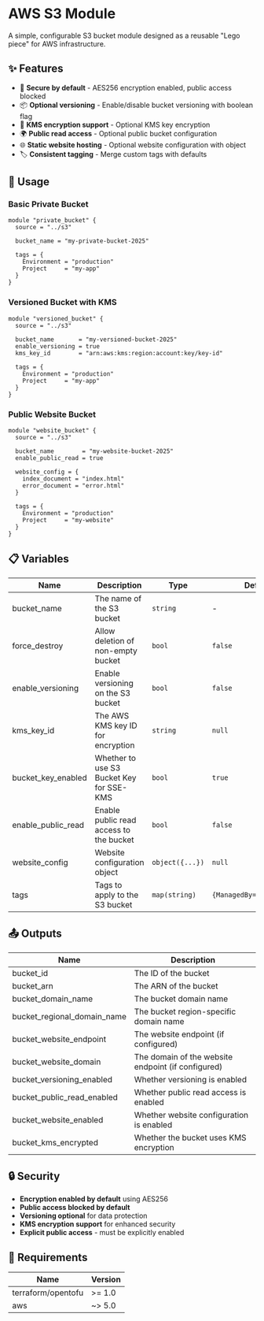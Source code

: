 # AWS S3 Module

A simple, configurable S3 bucket module designed as a reusable "Lego piece" for AWS infrastructure.

## ✨ Features

- 🔐 **Secure by default** - AES256 encryption enabled, public access blocked
- 📦 **Optional versioning** - Enable/disable bucket versioning with boolean flag
- 🔑 **KMS encryption support** - Optional KMS key encryption
- 🌍 **Public read access** - Optional public bucket configuration
- 🌐 **Static website hosting** - Optional website configuration with object
- 🏷️ **Consistent tagging** - Merge custom tags with defaults

## 🚀 Usage

### Basic Private Bucket
```hcl
module "private_bucket" {
  source = "../s3"
  
  bucket_name = "my-private-bucket-2025"
  
  tags = {
    Environment = "production"
    Project     = "my-app"
  }
}
```

### Versioned Bucket with KMS
```hcl
module "versioned_bucket" {
  source = "../s3"
  
  bucket_name       = "my-versioned-bucket-2025"
  enable_versioning = true
  kms_key_id        = "arn:aws:kms:region:account:key/key-id"
  
  tags = {
    Environment = "production"
    Project     = "my-app"
  }
}
```

### Public Website Bucket
```hcl
module "website_bucket" {
  source = "../s3"
  
  bucket_name        = "my-website-bucket-2025"
  enable_public_read = true
  
  website_config = {
    index_document = "index.html"
    error_document = "error.html"
  }
  
  tags = {
    Environment = "production"
    Project     = "my-website"
  }
}
```

## 📋 Variables

| Name | Description | Type | Default | Required |
|------|-------------|------|---------|----------|
| bucket_name | The name of the S3 bucket | `string` | - | yes |
| force_destroy | Allow deletion of non-empty bucket | `bool` | `false` | no |
| enable_versioning | Enable versioning on the S3 bucket | `bool` | `false` | no |
| kms_key_id | The AWS KMS key ID for encryption | `string` | `null` | no |
| bucket_key_enabled | Whether to use S3 Bucket Key for SSE-KMS | `bool` | `true` | no |
| enable_public_read | Enable public read access to the bucket | `bool` | `false` | no |
| website_config | Website configuration object | `object({...})` | `null` | no |
| tags | Tags to apply to the S3 bucket | `map(string)` | `{ManagedBy="terraform"}` | no |

## 📤 Outputs

| Name | Description |
|------|-------------|
| bucket_id | The ID of the bucket |
| bucket_arn | The ARN of the bucket |
| bucket_domain_name | The bucket domain name |
| bucket_regional_domain_name | The bucket region-specific domain name |
| bucket_website_endpoint | The website endpoint (if configured) |
| bucket_website_domain | The domain of the website endpoint (if configured) |
| bucket_versioning_enabled | Whether versioning is enabled |
| bucket_public_read_enabled | Whether public read access is enabled |
| bucket_website_enabled | Whether website configuration is enabled |
| bucket_kms_encrypted | Whether the bucket uses KMS encryption |

## 🔒 Security

- **Encryption enabled by default** using AES256
- **Public access blocked by default** 
- **Versioning optional** for data protection
- **KMS encryption support** for enhanced security
- **Explicit public access** - must be explicitly enabled

## 📝 Requirements

| Name | Version |
|------|---------|
| terraform/opentofu | >= 1.0 |
| aws | ~> 5.0 |
